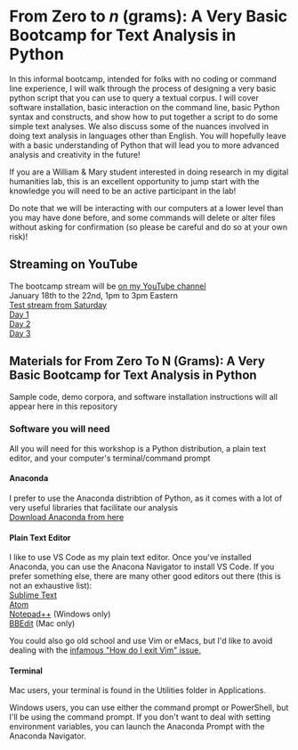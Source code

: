 # From Zero to _n_ (grams): A Very Basic Bootcamp for Text Analysis in Python

In this informal bootcamp, intended for folks with no coding or command line experience, I will walk through the process of designing a very basic python script that you can use to query a textual corpus. I will cover software installation, basic interaction on the command line, basic Python syntax and constructs, and show how to put together a script to do some simple text analyses. We also discuss some of the nuances involved in doing text analysis in languages other than English. You will hopefully leave with a basic understanding of Python that will lead you to more advanced analysis and creativity in the future!

If you are a William & Mary student interested in doing research in my digital humanities lab, this is an excellent opportunity to jump start with the knowledge you will need to be an active participant in the lab!

Do note that we will be interacting with our computers at a lower level than you may have done before, and some commands will delete or alter files without asking for confirmation (so please be careful and do so at your own risk)!

## Streaming on YouTube
The bootcamp stream will be [on my YouTube channel](https://www.youtube.com/user/pvierth)<br>
January 18th to the 22nd, 1pm to 3pm Eastern<br>
[Test stream from Saturday](https://www.youtube.com/watch?v=a9cPL6l2WcE&t=20s)<br>
[Day 1](https://www.youtube.com/watch?v=4U1WLrwnx20)<br>
[Day 2](https://www.youtube.com/watch?v=cnoR9Ml5pdU)<br>
[Day 3](https://www.youtube.com/watch?v=nCbuQpbkJWA)<br>


## Materials for From Zero To N (Grams): A Very Basic Bootcamp for Text Analysis in Python
Sample code, demo corpora, and software installation instructions will all appear here in this repository

### Software you will need
All you will need for this workshop is a Python distribution, a plain text editor, and your computer's terminal/command prompt

#### Anaconda
I prefer to use the Anaconda distribtion of Python, as it comes with a lot of very useful libraries that facilitate our analysis<br>
[Download Anaconda from here](https://www.anaconda.com/products/individual)

#### Plain Text Editor
I like to use VS Code as my plain text editor. Once you've installed Anaconda, you can use the Anacona Navigator to install VS Code. If you prefer something else, there are many other good editors out there (this is not an exhaustive list):<br>
[Sublime Text](https://www.sublimetext.com/)<br>
[Atom](https://atom.io/)<br>
[Notepad++](https://notepad-plus-plus.org/) (Windows only)<br>
[BBEdit](https://www.barebones.com/products/bbedit/) (Mac only)

You could also go old school and use Vim or eMacs, but I'd like to avoid dealing with the [infamous "How do I exit Vim" issue.](https://stackoverflow.com/questions/11828270/how-do-i-exit-the-vim-editor)

#### Terminal
Mac users, your terminal is found in the Utilities folder in Applications.

Windows users, you can use either the command prompt or PowerShell, but I'll be using the command prompt. If you don't want to deal with setting environment variables, you can launch the Anaconda Prompt with the Anaconda Navigator.
